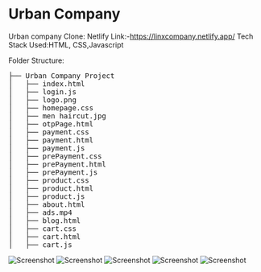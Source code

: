 # Urban Company
Urban company Clone:
Netlify Link:-https://linxcompany.netlify.app/
Tech Stack Used:HTML, CSS,Javascript

Folder Structure:
<pre>
├── Urban Company Project
│   ├── index.html
│   ├── login.js
│   ├── logo.png
│   ├── homepage.css
│   ├── men haircut.jpg
│   ├── otpPage.html
│   ├── payment.css
│   ├── payment.html
│   ├── payment.js
│   ├── prePayment.css
│   ├── prePayment.html
│   ├── prePayment.js
│   ├── product.css
│   ├── product.html
│   ├── product.js
│   ├── about.html
│   ├── ads.mp4
│   ├── blog.html
│   ├── cart.css
│   ├── cart.html
│   ├── cart.js
</pre>
![Screenshot](https://github.com/Halderpritam123/Project-sss/blob/main/uc1.png)
![Screenshot](https://github.com/Halderpritam123/Project-sss/blob/main/uc2.png)
![Screenshot](https://github.com/Halderpritam123/Project-sss/blob/main/uc3.png)
![Screenshot](https://github.com/Halderpritam123/Project-sss/blob/main/uc4.png)
![Screenshot](https://github.com/Halderpritam123/Project-sss/blob/main/uc5.png)

